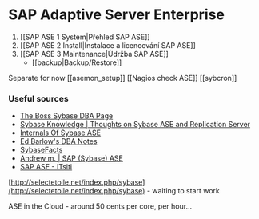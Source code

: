 # SAP Adaptive Server Enterprise

1. [[SAP ASE 1 System|Přehled SAP ASE]]
2. [[SAP ASE 2 Install|Instalace a licencování SAP ASE]]
3. [[SAP ASE 3 Maintenance|Údržba SAP ASE]]
	- [[backup|Backup/Restore]]  



Separate for now
[[asemon_setup]]
[[Nagios check ASE]]
[[sybcron]]


### Useful sources

- [The Boss Sybase DBA Page](http://www.bossconsulting.com/sybase_dba/)
- [Sybase Knowledge | Thoughts on Sybase ASE and Replication Server](https://sybgyan.wordpress.com/)
- [Internals Of Sybase ASE](http://internalsofsybasease.blogspot.com/)
- [Ed Barlow's DBA Notes](http://databasemonitoring.blogspot.com/)
- [SybaseFacts](http://sybase1500.blogspot.com/)
- [Andrew m. | SAP (Sybase) ASE](https://andrewmeph.wordpress.com/)
- [SAP ASE - ITsiti](https://itsiti.com/category/database/sap-ase/)


[http://selectetoile.net/index.php/sybase](http://selectetoile.net/index.php/sybase) - waiting to start work

ASE in the Cloud - around 50 cents per core, per hour...